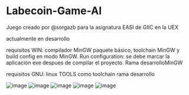 # Labecoin-Game-AI
Juego creado por @sorgazb para la asignatura EASI de GIIC en la UEX

actualmente en desarrollo 

requisitos WIN: compilador MinGW paquete básico, toolchain MinGW y build config en modo MinGW. Run configuration: se debe marcar la aplicación exe despues de compilar el proyecto. Rama desarrolloMinGW

requisitos GNU: linux TOOLS como toolchain rama desarrollo

![image](https://github.com/vvaldesc/Labecoin-Game-AI/assets/124901115/2e95911a-be96-4466-9de5-17e3f8b552d2)
![image](https://github.com/vvaldesc/Labecoin-Game-AI/assets/124901115/b0626153-1fa3-43d8-bb7b-0f26a5a7e331)
![image](https://github.com/vvaldesc/Labecoin-Game-AI/assets/124901115/71ab8e04-5159-4724-a0dd-35ced8fc6ffb)
![image](https://github.com/vvaldesc/Labecoin-Game-AI/assets/124901115/5d9b2df1-d022-433f-bd10-da39b20dc101)
![image](https://github.com/vvaldesc/Labecoin-Game-AI/assets/124901115/dffddae3-c491-41ac-bbc2-8fae5e7aab9f)
